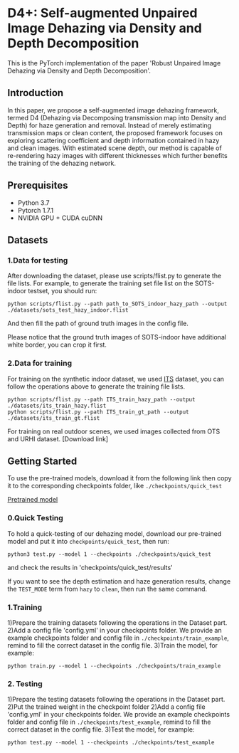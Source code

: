 D4+: Self-augmented Unpaired Image Dehazing via Density and Depth Decomposition
===============================================
This is the PyTorch implementation of the paper 'Robust Unpaired Image Dehazing via Density and Depth Decomposition'.

Introduction
---------------------------------
In this paper, we propose a self-augmented image dehazing framework, termed D4 (Dehazing via Decomposing transmission map into Density and Depth) for haze generation and removal. Instead of merely estimating transmission maps or clean content, the proposed framework focuses on exploring scattering coefficient and depth information contained in hazy and clean images. With estimated scene depth, our method is capable of re-rendering hazy images with different thicknesses which further benefits the training of the dehazing network.

Prerequisites
---------------------------------
* Python 3.7
* Pytorch 1.7.1
* NVIDIA GPU + CUDA cuDNN

Datasets
---------------------------------
### 1.Data for testing
After downloading the dataset, please use scripts/flist.py to generate the file lists. For example, to generate the training set file list on the SOTS-indoor testset, you should run:

```
python scripts/flist.py --path path_to_SOTS_indoor_hazy_path --output ./datasets/sots_test_hazy_indoor.flist
```
And then fill the path of ground truth images in the config file.

Please notice that the ground truth images of SOTS-indoor have additional white border, you can crop it first.

### 2.Data for training 
For training on the synthetic indoor dataset, we used [ITS](https://sites.google.com/view/reside-dehaze-datasets/reside-standard) dataset, you can follow the operations above to generate the training file lists.

```
python scripts/flist.py --path ITS_train_hazy_path --output ./datasets/its_train_hazy.flist
python scripts/flist.py --path ITS_train_gt_path --output ./datasets/its_train_gt.flist
```

For training on real outdoor scenes, we used images collected from OTS and URHI dataset. [Download link]


Getting Started
--------------------------------------
To use the pre-trained models, download it from the following link then copy it to the corresponding checkpoints folder, like `./checkpoints/quick_test`

[Pretrained model](https://drive.google.com/file/d/1KLvPdNpskdVDSz0qEIP_tn-j2MwTcJAV/view?usp=sharing)

### 0.Quick Testing
To hold a quick-testing of our dehazing model, download our pre-trained model and put it into `checkpoints/quick_test`, then run:
```
python3 test.py --model 1 --checkpoints ./checkpoints/quick_test
```
and check the results in 'checkpoints/quick_test/results'

If you want to see the depth estimation and haze generation results, change the `TEST_MODE` term from `hazy` to `clean`, then run the same command.  

### 1.Training
1)Prepare the training datasets following the operations in the Dataset part.
2)Add a config file 'config.yml' in your checkpoints folder. We provide an example checkpoints folder and config file in `./checkpoints/train_example`, remind to fill the correct dataset in the config file. 
3)Train the model, for example:

```
python train.py --model 1 --checkpoints ./checkpoints/train_example
```

### 2. Testing
1)Prepare the testing datasets following the operations in the Dataset part.
2)Put the trained weight in the checkpoint folder 
2)Add a config file 'config.yml' in your checkpoints folder. We provide an example checkpoints folder and config file in `./checkpoints/test_example`, remind to fill the correct dataset in the config file. 
3)Test the model, for example:
```
python test.py --model 1 --checkpoints ./checkpoints/test_example
```



